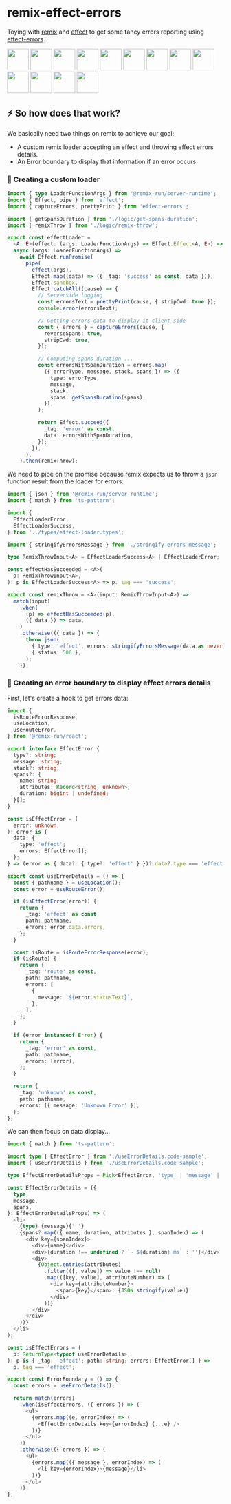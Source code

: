 # remix-effect-errors

Toying with [remix](https://remix.run/docs/en/main) and [effect](https://effect.website/docs/introduction) to get some fancy errors reporting using [effect-errors](https://github.com/jpb06/effect-errors).

<!-- readme-package-icons start -->

<p align="left"><a href="https://www.typescriptlang.org/docs/" target="_blank"><img height="50" src="https://raw.githubusercontent.com/jpb06/jpb06/master/icons/TypeScript.svg" /></a>&nbsp;<a href="https://nodejs.org/en/docs/" target="_blank"><img height="50" src="https://raw.githubusercontent.com/jpb06/jpb06/master/icons/NodeJS-Dark.svg" /></a>&nbsp;<a href="https://bun.sh/docs" target="_blank"><img height="50" src="https://raw.githubusercontent.com/jpb06/jpb06/master/icons/Bun-Dark.svg" /></a>&nbsp;<a href="https://biomejs.dev/guides/getting-started/" target="_blank"><img height="50" src="https://raw.githubusercontent.com/jpb06/jpb06/master/icons/Biome-Dark.svg" /></a>&nbsp;<a href="https://esbuild.github.io/getting-started/#install-esbuild" target="_blank"><img height="50" src="https://raw.githubusercontent.com/jpb06/jpb06/master/icons/Esbuild-Dark.svg" /></a>&nbsp;<a href="https://panda-css.com/docs/overview/getting-started/" target="_blank"><img height="50" src="https://raw.githubusercontent.com/jpb06/jpb06/master/icons/PandaCss.svg" /></a>&nbsp;<a href="https://reactjs.org/docs/getting-started.html" target="_blank"><img height="50" src="https://raw.githubusercontent.com/jpb06/jpb06/master/icons/React-Dark.svg" /></a>&nbsp;<a href="https://remix.run/docs/en/v1" target="_blank"><img height="50" src="https://raw.githubusercontent.com/jpb06/jpb06/master/icons/Remix-Dark.svg" /></a>&nbsp;<a href="https://tailwindcss.com/docs/installation" target="_blank"><img height="50" src="https://raw.githubusercontent.com/jpb06/jpb06/master/icons/TailwindCSS-Dark.svg" /></a>&nbsp;<a href="https://vitejs.dev/guide/" target="_blank"><img height="50" src="https://raw.githubusercontent.com/jpb06/jpb06/master/icons/Vite-Dark.svg" /></a>&nbsp;<a href="https://daisyui.com/docs/install/" target="_blank"><img height="50" src="https://raw.githubusercontent.com/jpb06/jpb06/master/icons/DaisyUi-Dark.svg" /></a>&nbsp;<a href="https://www.effect.website/docs/quickstart" target="_blank"><img height="50" src="https://raw.githubusercontent.com/jpb06/jpb06/master/icons/Effect-Dark.svg" /></a>&nbsp;<a href="https://www.framer.com/motion/introduction/" target="_blank"><img height="50" src="https://raw.githubusercontent.com/jpb06/jpb06/master/icons/FramerMotion-Dark.svg" /></a></p>

<!-- readme-package-icons end -->

## ⚡ So how does that work?

We basically need two things on remix to achieve our goal:

- A custom remix loader accepting an effect and throwing effect errors details.
- An Error boundary to display that information if an error occurs.

### 🔶 Creating a custom loader

```typescript
import { type LoaderFunctionArgs } from '@remix-run/server-runtime';
import { Effect, pipe } from 'effect';
import { captureErrors, prettyPrint } from 'effect-errors';

import { getSpansDuration } from './logic/get-spans-duration';
import { remixThrow } from './logic/remix-throw';

export const effectLoader =
  <A, E>(effect: (args: LoaderFunctionArgs) => Effect.Effect<A, E>) =>
  async (args: LoaderFunctionArgs) =>
    await Effect.runPromise(
      pipe(
        effect(args),
        Effect.map((data) => ({ _tag: 'success' as const, data })),
        Effect.sandbox,
        Effect.catchAll((cause) => {
          // Serverside logging
          const errorsText = prettyPrint(cause, { stripCwd: true });
          console.error(errorsText);

          // Getting errors data to display it client side
          const { errors } = captureErrors(cause, {
            reverseSpans: true,
            stripCwd: true,
          });

          // Computing spans duration ...
          const errorsWithSpanDuration = errors.map(
            ({ errorType, message, stack, spans }) => ({
              type: errorType,
              message,
              stack,
              spans: getSpansDuration(spans),
            }),
          );

          return Effect.succeed({
            _tag: 'error' as const,
            data: errorsWithSpanDuration,
          });
        }),
      ),
    ).then(remixThrow);
```

We need to pipe on the promise because remix expects us to throw a `json` function result from the loader for errors:

```typescript
import { json } from '@remix-run/server-runtime';
import { match } from 'ts-pattern';

import {
  EffectLoaderError,
  EffectLoaderSuccess,
} from '../types/effect-loader.types';

import { stringifyErrorsMessage } from './stringify-errors-message';

type RemixThrowInput<A> = EffectLoaderSuccess<A> | EffectLoaderError;

const effectHasSucceeded = <A>(
  p: RemixThrowInput<A>,
): p is EffectLoaderSuccess<A> => p._tag === 'success';

export const remixThrow = <A>(input: RemixThrowInput<A>) =>
  match(input)
    .when(
      (p) => effectHasSucceeded(p),
      ({ data }) => data,
    )
    .otherwise(({ data }) => {
      throw json(
        { type: 'effect', errors: stringifyErrorsMessage(data as never) },
        { status: 500 },
      );
    });
```

### 🔶 Creating an error boundary to display effect errors details

First, let's create a hook to get errors data:

```typescript
import {
  isRouteErrorResponse,
  useLocation,
  useRouteError,
} from '@remix-run/react';

export interface EffectError {
  type?: string;
  message: string;
  stack?: string;
  spans?: {
    name: string;
    attributes: Record<string, unknown>;
    duration: bigint | undefined;
  }[];
}

const isEffectError = (
  error: unknown,
): error is {
  data: {
    type: 'effect';
    errors: EffectError[];
  };
} => (error as { data?: { type?: 'effect' } })?.data?.type === 'effect';

export const useErrorDetails = () => {
  const { pathname } = useLocation();
  const error = useRouteError();

  if (isEffectError(error)) {
    return {
      _tag: 'effect' as const,
      path: pathname,
      errors: error.data.errors,
    };
  }

  const isRoute = isRouteErrorResponse(error);
  if (isRoute) {
    return {
      _tag: 'route' as const,
      path: pathname,
      errors: [
        {
          message: `${error.statusText}`,
        },
      ],
    };
  }

  if (error instanceof Error) {
    return {
      _tag: 'error' as const,
      path: pathname,
      errors: [error],
    };
  }

  return {
    _tag: 'unknown' as const,
    path: pathname,
    errors: [{ message: 'Unknown Error' }],
  };
};
```

We can then focus on data display...

```typescript
import { match } from 'ts-pattern';

import type { EffectError } from './useErrorDetails.code-sample';
import { useErrorDetails } from './useErrorDetails.code-sample';

type EffectErrorDetailsProps = Pick<EffectError, 'type' | 'message' | 'spans'>;

const EffectErrorDetails = ({
  type,
  message,
  spans,
}: EffectErrorDetailsProps) => (
  <li>
    {type} {message}{' '}
    {spans?.map(({ name, duration, attributes }, spanIndex) => (
      <div key={spanIndex}>
        <div>{name}</div>
        <div>{duration !== undefined ? `~ ${duration} ms` : ''}</div>
        <div>
          {Object.entries(attributes)
            .filter(([, value]) => value !== null)
            .map(([key, value], attributeNumber) => (
              <div key={attributeNumber}>
                <span>{key}</span>: {JSON.stringify(value)}
              </div>
            ))}
        </div>
      </div>
    ))}
  </li>
);

const isEffectErrors = (
  p: ReturnType<typeof useErrorDetails>,
): p is { _tag: 'effect'; path: string; errors: EffectError[] } =>
  p._tag === 'effect';

export const ErrorBoundary = () => {
  const errors = useErrorDetails();

  return match(errors)
    .when(isEffectErrors, ({ errors }) => (
      <ul>
        {errors.map((e, errorIndex) => (
          <EffectErrorDetails key={errorIndex} {...e} />
        ))}
      </ul>
    ))
    .otherwise(({ errors }) => (
      <ul>
        {errors.map(({ message }, errorIndex) => (
          <li key={errorIndex}>{message}</li>
        ))}
      </ul>
    ));
};
```
